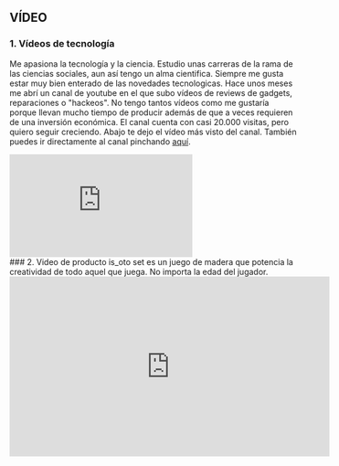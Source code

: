 ## VÍDEO

### 1. Vídeos de tecnología

Me apasiona la tecnología y la ciencia. Estudio unas carreras de la rama de las ciencias sociales, aun así tengo un alma cientifica. Siempre me gusta estar muy bien enterado de las novedades tecnologicas. Hace unos meses me abrí un canal de youtube en el que subo vídeos de reviews de gadgets, reparaciones o "hackeos". No tengo tantos vídeos como me gustaría porque llevan mucho tiempo de producir además de que a veces requieren de una inversión económica. El canal cuenta con casi 20.000 visitas, pero quiero seguir creciendo. Abajo te dejo el vídeo más visto del canal. También puedes ir directamente al canal pinchando <a href="https://www.youtube.com/channel/UCBmA7KGIfI_mYdq4mz-yrog/featured">aquí</a>.
<iframe width="320" height="180" src="https://www.youtube.com/embed/eC5kUzOueAI" frameborder="0" allow="accelerometer; autoplay; clipboard-write; encrypted-media; gyroscope; picture-in-picture" allowfullscreen></iframe>
<br>
### 2. Video de producto
is_oto set es un juego de madera que potencia la creatividad de todo aquel que juega. No importa la edad del jugador.
<iframe width="560" height="315" src="https://www.youtube.com/embed/0F-k1ALqsWY" frameborder="0" allow="accelerometer; autoplay; clipboard-write; encrypted-media; gyroscope; picture-in-picture" allowfullscreen></iframe>

